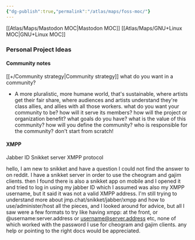 ```yaml
---
{"dg-publish":true,"permalink":"/atlas/maps/foss-moc/"}
---
```


[[Atlas/Maps/Mastodon MOC\|Mastodon MOC]]
[[Atlas/Maps/GNU+Linux MOC\|GNU+Linux MOC]]

### Personal Project Ideas


#### Community notes
[[+/Community strategy\|Community strategy]]
what do you want in a community?
- A more pluralistic, more humane world, that's sustainable, where artists get their fair share, where audiences and artists understand they're class allies, and allies with all those workers. 
what do you want your community to be?
how will it serve its members?
how will the project or organization benefit?
what goals do you have?
what is the value of this community?
how will you define the community?
who is responsible for the community?
don't start from scratch!

#### XMPP
Jabber ID
Snikket server
XMPP protocol

hello, I am new to snikket and have a question I could not find the answer to on reddit. I have a snikket server in order to use the cheogram and gajim clients. then I found there is also a snikket app on mobile and I opened it and tried to log in using my jabber ID which I assumed was also my XMPP username, but it said it was not a valid XMPP address. I'm still trying to understand more about jmp.chat/snikket/jabber/xmpp and how to use/administer/host all the pieces, and I looked around for advice, but all I saw were a few formats to try like having xmpp: at the front, or @username:server.address or username@server.address etc, none of which worked with the password I use for cheogram and gajim clients. any help or pointing to the right docs would be appreciated.

